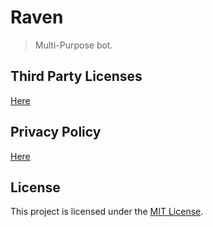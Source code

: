 # Raven

> Multi-Purpose bot.

## Third Party Licenses

[Here](https://github.com/blue-toaster/raven/blob/main/THIRD_PARTY_LICENSES.md)

## Privacy Policy

[Here](https://github.com/blue-toaster/raven/blob/main/.github/PRIVACY_POLICY.md)

## License

This project is licensed under the [MIT License](https://github.com/blue-toaster/raven/blob/main/LICENSE.md).
